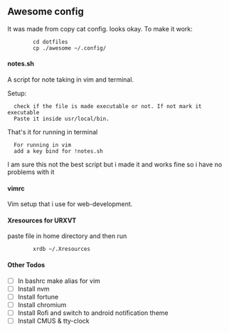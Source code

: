 ## Awesome config
It was made from copy cat config. looks okay.
To make it work:
            
            cd dotfiles
            cp ./awesome ~/.config/

#### notes.sh
A script for note taking in vim and terminal.

Setup:   
      
      check if the file is made executable or not. If not mark it executable   
      Paste it inside usr/local/bin.

That's it for running in terminal 
            
      For running in vim             
      add a key bind for !notes.sh


I am sure this not the best script but i made it and works fine so i have no problems with it

#### vimrc

Vim setup that i use for web-development.


#### Xresources for URXVT

paste file in home directory and then run
            
            xrdb ~/.Xresources

#### Other Todos 
- [ ] In bashrc make alias for vim
- [ ] Install nvm
- [ ] Install fortune 
- [ ] Install chromium
- [ ] Install Rofi and switch to android notification theme
- [ ] Install CMUS & tty-clock
